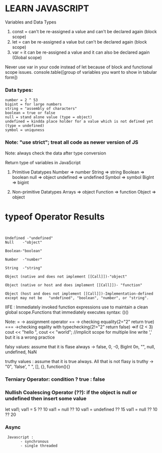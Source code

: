 # LEARN JAVASCRIPT

Variables and Data Types
1.  const = can't be re-assigned a value and can't be declared again  (block scope)
2.  let = can be re-assigned a value but can't be declared again (block scope)
3.  var = it can be re-assigned a value and it can also be declared again  (Global scope)

 Never use var in your code instead of let because of block and functional scope issues.
 console.table([group of variables you want to show in tabular form])


### Data types:
    number = 2 ^ 53
    bigint = for large numbers
    string = "assembly of characters"
    boolean = true or false
    null = stand alone value (type = object)
    undefined = kindda place holder for a value which is not defined yet (type = undefined)
    symbol = uniquness

### Note:  "use strict";   treat all code as newer version of JS

Note: always check the data after type conversion


Return type of variables in JavaScript
1) Primitive Datatypes
       Number => number
       String  => string
       Boolean  => boolean
       null  => object
       undefined  =>  undefined
       Symbol  =>  symbol
       BigInt  =>  bigint

2) Non-primitive Datatypes
       Arrays  =>  object
       Function  =>  function
       Object  =>  object
# typeof Operator Results

``` Type of val -Result


Undefined -"undefined"
Null	-"object"

Boolean-"boolean"

Number	-"number"

String	-"string"

Object (native and does not implement [[Call]])-"object"

Object (native or host and does implement [[Call]])- "function"

Object (host and does not implement [[Call]])-Implementation-defined except may not be   "undefined", "boolean", "number", or "string".

```

IIFE : Immediately invoked function expressions
       use to maintain  a clean global scope.Functions that immediately executes
       syntax: ()()


Note: =  -> assignment operator
      == -> checking equality(2="2"  return true)
      === ->checking eqality with typechecking(2!="2" return false)
=>if (2 < 3) cout << "hello ",
            cout << "world"; //implicit scope for multiple line write ',' but it is a wrong practice



falsy values: assume that it is flase  always -> false, 0, -0, BigInt 0n, "", null, undefined, NaN

truthy values :  assume that it is true always. All that is not flasy is truthy -> "0", 'false', 
" ", [], {}, function(){} 




### Terniary Operator:  condition ? true : false
### Nullish Coalescing Operator (??): if the object is null or undefined then insert some value
 let val1;
 val1 = 5 ?? 10
val1 = null ?? 10
val1 = undefined ?? 15
val1 = null ?? 10 ?? 20 



### Async 

```
 Javascript :
       - synchronous 
       - single threaded
 
